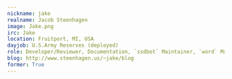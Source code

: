 ```yaml
---
nickname: jake
realname: Jacob Steenhagen
image: Jake.png
irc: Jake
location: Fruitport, MI, USA
dayjob: U.S.Army Reserves (deployed)
role: Developer/Reviewer, Documentation, `ssdbot` Maintainer, `word` Maintainer
blog: http://www.steenhagen.us/~jake/blog
former: True
---
```


